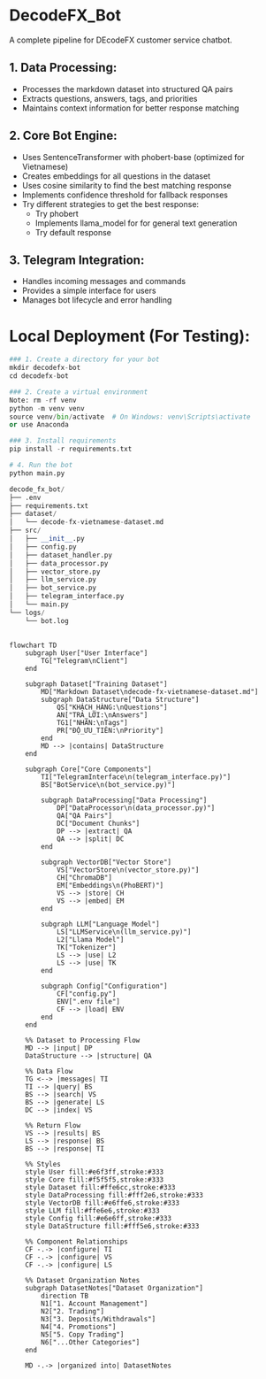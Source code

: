 # DecodeFX_Bot
A complete pipeline for DEcodeFX customer service chatbot.

## 1. Data Processing:

- Processes the markdown dataset into structured QA pairs
- Extracts questions, answers, tags, and priorities
- Maintains context information for better response matching


## 2. Core Bot Engine:

- Uses SentenceTransformer with phobert-base (optimized for Vietnamese)
- Creates embeddings for all questions in the dataset
- Uses cosine similarity to find the best matching response
- Implements confidence threshold for fallback responses
- Try different strategies to get the best response:
    - Try phobert
    - Implements llama_model for for general text generation
    - Try default response

## 3. Telegram Integration:

- Handles incoming messages and commands
- Provides a simple interface for users
- Manages bot lifecycle and error handling

# Local Deployment (For Testing):
```python
### 1. Create a directory for your bot
mkdir decodefx-bot
cd decodefx-bot

### 2. Create a virtual environment
Note: rm -rf venv
python -m venv venv
source venv/bin/activate  # On Windows: venv\Scripts\activate
or use Anaconda

### 3. Install requirements
pip install -r requirements.txt

# 4. Run the bot
python main.py

decode_fx_bot/
├── .env
├── requirements.txt
├── dataset/
│   └── decode-fx-vietnamese-dataset.md
├── src/
│   ├── __init__.py
│   ├── config.py
│   ├── dataset_handler.py
│   ├── data_processor.py
│   ├── vector_store.py
│   ├── llm_service.py
│   ├── bot_service.py
│   ├── telegram_interface.py
│   └── main.py
└── logs/
    └── bot.log
    
```

```mermaid
flowchart TD
    subgraph User["User Interface"]
        TG["Telegram\nClient"]
    end

    subgraph Dataset["Training Dataset"]
        MD["Markdown Dataset\ndecode-fx-vietnamese-dataset.md"]
        subgraph DataStructure["Data Structure"]
            QS["KHÁCH_HÀNG:\nQuestions"]
            AN["TRẢ_LỜI:\nAnswers"]
            TG1["NHÃN:\nTags"]
            PR["ĐỘ_ƯU_TIÊN:\nPriority"]
        end
        MD --> |contains| DataStructure
    end

    subgraph Core["Core Components"]
        TI["TelegramInterface\n(telegram_interface.py)"]
        BS["BotService\n(bot_service.py)"]
        
        subgraph DataProcessing["Data Processing"]
            DP["DataProcessor\n(data_processor.py)"]
            QA["QA Pairs"]
            DC["Document Chunks"]
            DP --> |extract| QA
            QA --> |split| DC
        end
        
        subgraph VectorDB["Vector Store"]
            VS["VectorStore\n(vector_store.py)"]
            CH["ChromaDB"]
            EM["Embeddings\n(PhoBERT)"]
            VS --> |store| CH
            VS --> |embed| EM
        end
        
        subgraph LLM["Language Model"]
            LS["LLMService\n(llm_service.py)"]
            L2["Llama Model"]
            TK["Tokenizer"]
            LS --> |use| L2
            LS --> |use| TK
        end
        
        subgraph Config["Configuration"]
            CF["config.py"]
            ENV[".env file"]
            CF --> |load| ENV
        end
    end

    %% Dataset to Processing Flow
    MD --> |input| DP
    DataStructure --> |structure| QA

    %% Data Flow
    TG <--> |messages| TI
    TI --> |query| BS
    BS --> |search| VS
    BS --> |generate| LS
    DC --> |index| VS

    %% Return Flow
    VS --> |results| BS
    LS --> |response| BS
    BS --> |response| TI
    
    %% Styles
    style User fill:#e6f3ff,stroke:#333
    style Core fill:#f5f5f5,stroke:#333
    style Dataset fill:#ffe6cc,stroke:#333
    style DataProcessing fill:#fff2e6,stroke:#333
    style VectorDB fill:#e6ffe6,stroke:#333
    style LLM fill:#ffe6e6,stroke:#333
    style Config fill:#e6e6ff,stroke:#333
    style DataStructure fill:#fff5e6,stroke:#333

    %% Component Relationships
    CF -.-> |configure| TI
    CF -.-> |configure| VS
    CF -.-> |configure| LS

    %% Dataset Organization Notes
    subgraph DatasetNotes["Dataset Organization"]
        direction TB
        N1["1. Account Management"]
        N2["2. Trading"]
        N3["3. Deposits/Withdrawals"]
        N4["4. Promotions"]
        N5["5. Copy Trading"]
        N6["...Other Categories"]
    end
    
    MD -.-> |organized into| DatasetNotes
```
